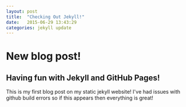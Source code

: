 ```yaml
---
layout: post
title:  "Checking Out Jekyll!"
date:   2015-06-29 13:43:29
categories: jekyll update
---
```

# New blog post!

## Having fun with Jekyll and GitHub Pages!

This is my first blog post on my static jekyll website!
I've had issues with github build errors so if this appears
then everything is great!